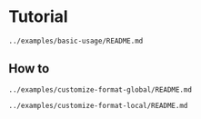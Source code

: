 # Tutorial

```include
../examples/basic-usage/README.md
```

## How to

```include
../examples/customize-format-global/README.md
```

```include
../examples/customize-format-local/README.md
```
